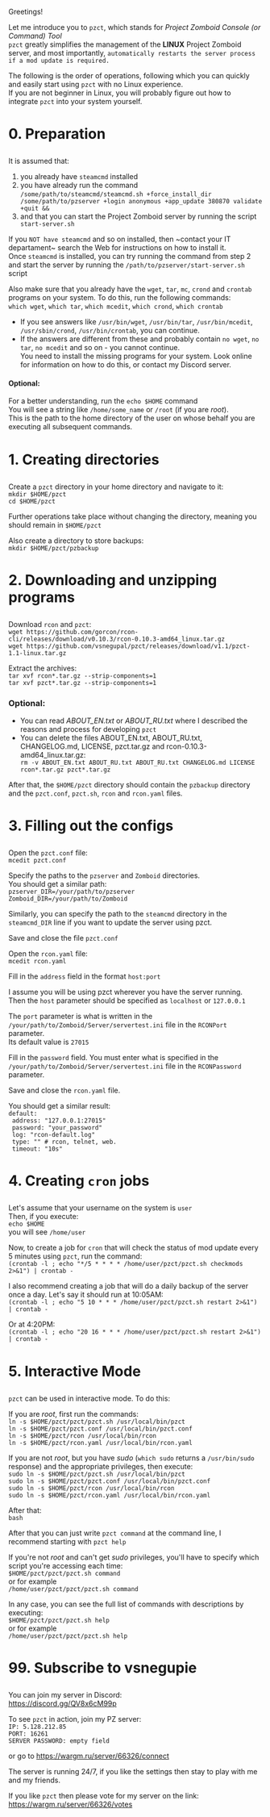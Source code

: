 Greetings!<p>
Let me introduce you to `pzct`, which stands for _Project Zomboid Console (or Command) Tool_  
`pzct` greatly simplifies the management of the **LINUX** Project Zomboid server, and most importantly, `automatically restarts the server process if a mod update is required.`<p>
The following is the order of operations, following which you can quickly and easily start using `pzct` with no Linux experience.  
If you are not beginner in Linux, you will probably figure out how to integrate `pzct` into your system yourself.<p>
# 0. Preparation<p>
It is assumed that:  
1. you already have `steamcmd` installed  
2. you have already run the command `/some/path/to/steamcmd/steamcmd.sh +force_install_dir /some/path/to/pzserver +login anonymous +app_update 380870 validate +quit &&`  
3. and that you can start the Project Zomboid server by running the script `start-server.sh`<p>
<!-- -->
If you `NOT have steamcmd` and so on installed, then ~contact your IT departament~ search the Web for instructions on how to install it.  
Once `steamcmd` is installed, you can try running the command from step 2 and start the server by running the `/path/to/pzserver/start-server.sh` script<p>
Also make sure that you already have the `wget`, `tar`, `mc`, `crond` and `crontab` programs on your system. To do this, run the following commands:  
`which wget`, `which tar`, `which mcedit`, `which crond`, `which crontab`<p>
- If you see answers like `/usr/bin/wget`, `/usr/bin/tar`, `/usr/bin/mcedit`, `/usr/sbin/crond`, `/usr/bin/crontab`, you can continue.  
- If the answers are different from these and probably contain `no wget`, `no tar`, `no mcedit` and so on - you cannot continue.  
You need to install the missing programs for your system. Look online for information on how to do this, or contact my Discord server.<p>
#### Optional:  
For a better understanding, run the `echo $HOME` command  
You will see a string like `/home/some_name` or `/root` (if you are *root*).  
This is the path to the home directory of the user on whose behalf you are executing all subsequent commands.<p>
# 1. Creating directories<p>
Create a `pzct` directory in your home directory and navigate to it:  
`mkdir $HOME/pzct`  
`cd $HOME/pzct`<p>
Further operations take place without changing the directory, meaning you should remain in `$HOME/pzct`<p>
Also create a directory to store backups:  
`mkdir $HOME/pzct/pzbackup`<p>
# 2. Downloading and unzipping programs<p>
Download `rcon` and `pzct`:  
`wget https://github.com/gorcon/rcon-cli/releases/download/v0.10.3/rcon-0.10.3-amd64_linux.tar.gz`  
`wget https://github.com/vsnegupal/pzct/releases/download/v1.1/pzct-1.1-linux.tar.gz`<p>
Extract the archives:  
`tar xvf rcon*.tar.gz --strip-components=1`  
`tar xvf pzct*.tar.gz --strip-components=1`<p>
### Optional:<p>
- You can read _ABOUT_EN.txt_ or _ABOUT_RU.txt_ where I described the reasons and process for developing `pzct`  
- You can delete the files ABOUT_EN.txt, ABOUT_RU.txt, CHANGELOG.md, LICENSE, pzct.tar.gz and rcon-0.10.3-amd64_linux.tar.gz:  
`rm -v ABOUT_EN.txt ABOUT_RU.txt ABOUT_RU.txt CHANGELOG.md LICENSE rcon*.tar.gz pzct*.tar.gz`<p>
<!-- -->
After that, the `$HOME/pzct` directory should contain the `pzbackup` directory and the `pzct.conf`, `pzct.sh`, `rcon` and `rcon.yaml` files.<p>
# 3. Filling out the configs<p>
Open the `pzct.conf` file:  
`mcedit pzct.conf`<p>
Specify the paths to the `pzserver` and `Zomboid` directories.  
You should get a similar path:  
`pzserver_DIR=/your/path/to/pzserver`  
`Zomboid_DIR=/your/path/to/Zomboid`<p>
Similarly, you can specify the path to the `steamcmd` directory in the `steamcmd_DIR` line if you want to update the server using pzct.<p>
Save and close the file `pzct.conf`<p>
Open the `rcon.yaml` file:  
`mcedit rcon.yaml`<p>
Fill in the `address` field in the format `host:port`<p>
I assume you will be using pzct wherever you have the server running.  
Then the `host` parameter should be specified as `localhost` or `127.0.0.1`<p>
The `port` parameter is what is written in the `/your/path/to/Zomboid/Server/servertest.ini` file in the `RCONPort` parameter.  
Its default value is `27015`<p>
Fill in the `password` field. You must enter what is specified in the `/your/path/to/Zomboid/Server/servertest.ini` file in the `RCONPassword` parameter.<p>
Save and close the `rcon.yaml` file.<p>
You should get a similar result:  
`default:`<br>
` address: "127.0.0.1:27015"`<br>
` password: "your_password"`<br>
` log: "rcon-default.log"`<br>
` type: "" # rcon, telnet, web.`<br>
` timeout: "10s"`<p>
# 4. Creating `cron` jobs<p>
Let's assume that your username on the system is `user`  
Then, if you execute:  
`echo $HOME`  
you will see `/home/user`<p>
Now, to create a job for `cron` that will check the status of mod update every 5 minutes using `pzct`, run the command:  
`(crontab -l ; echo "*/5 * * * * /home/user/pzct/pzct.sh checkmods 2>&1") | crontab -`<p>
I also recommend creating a job that will do a daily backup of the server once a day. Let's say it should run at 10:05AM:  
`(crontab -l ; echo "5 10 * * * /home/user/pzct/pzct.sh restart 2>&1") | crontab -`<p>
Or at 4:20PM:  
`(crontab -l ; echo "20 16 * * * /home/user/pzct/pzct.sh restart 2>&1") | crontab -`<p>
# 5. Interactive Mode<p>
`pzct` can be used in interactive mode. To do this:<p>
If you are _root_, first run the commands:  
`ln -s $HOME/pzct/pzct/pzct.sh /usr/local/bin/pzct`  
`ln -s $HOME/pzct/pzct.conf /usr/local/bin/pzct.conf`  
`ln -s $HOME/pzct/rcon /usr/local/bin/rcon`  
`ln -s $HOME/pzct/rcon.yaml /usr/local/bin/rcon.yaml`<p>
If you are not _root_, but you have _sudo_ (`which sudo` returns a `/usr/bin/sudo` response) and the appropriate privileges, then execute:  
`sudo ln -s $HOME/pzct/pzct.sh /usr/local/bin/pzct`  
`sudo ln -s $HOME/pzct/pzct.conf /usr/local/bin/pzct.conf`  
`sudo ln -s $HOME/pzct/rcon /usr/local/bin/rcon`  
`sudo ln -s $HOME/pzct/rcon.yaml /usr/local/bin/rcon.yaml`<p>
After that:  
`bash`<p>
After that you can just write `pzct command` at the command line, I recommend starting with `pzct help`<p>
If you're not _root_ and can't get _sudo_ privileges, you'll have to specify which script you're accessing each time:  
`$HOME/pzct/pzct/pzct.sh command`  
or for example  
`/home/user/pzct/pzct/pzct.sh command`<p>
In any case, you can see the full list of commands with descriptions by executing:  
`$HOME/pzct/pzct/pzct.sh help`  
or for example  
`/home/user/pzct/pzct/pzct.sh help`<p>
# 99. Subscribe to vsnegupie<p>
You can join my server in Discord:  
https://discord.gg/QV8x6cM99p<p>
To see `pzct` in action, join my PZ server:  
`IP: 5.128.212.85`  
`PORT: 16261`  
`SERVER PASSWORD: empty field`  
  
or go to https://wargm.ru/server/66326/connect<p>
The server is running 24/7, if you like the settings then stay to play with me and my friends.<p>
If you like `pzct` then please vote for my server on the link:  
https://wargm.ru/server/66326/votes

